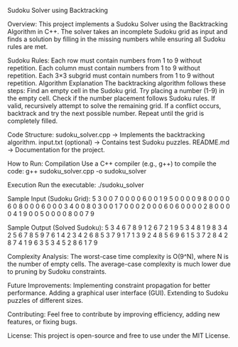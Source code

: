 Sudoku Solver using Backtracking

Overview: 
This project implements a Sudoku Solver using the Backtracking Algorithm in C++. The solver takes an incomplete Sudoku grid as input and finds a solution by filling in the missing numbers while ensuring all Sudoku rules are met.

Sudoku Rules: 
Each row must contain numbers from 1 to 9 without repetition.
Each column must contain numbers from 1 to 9 without repetition.
Each 3×3 subgrid must contain numbers from 1 to 9 without repetition.
Algorithm Explanation
The backtracking algorithm follows these steps:
Find an empty cell in the Sudoku grid.
Try placing a number (1-9) in the empty cell.
Check if the number placement follows Sudoku rules.
If valid, recursively attempt to solve the remaining grid.
If a conflict occurs, backtrack and try the next possible number.
Repeat until the grid is completely filled.

Code Structure: 
sudoku_solver.cpp → Implements the backtracking algorithm.
input.txt (optional) → Contains test Sudoku puzzles.
README.md → Documentation for the project.

How to Run: 
Compilation
Use a C++ compiler (e.g., g++) to compile the code:
 g++ sudoku_solver.cpp -o sudoku_solver

Execution
Run the executable:
 ./sudoku_solver

Sample Input (Sudoku Grid): 
5 3 0 0 7 0 0 0 0
6 0 0 1 9 5 0 0 0
0 9 8 0 0 0 0 6 0
8 0 0 0 6 0 0 0 3
4 0 0 8 0 3 0 0 1
7 0 0 0 2 0 0 0 6
0 6 0 0 0 0 2 8 0
0 0 0 4 1 9 0 0 5
0 0 0 0 8 0 0 7 9

Sample Output (Solved Sudoku): 
5 3 4 6 7 8 9 1 2
6 7 2 1 9 5 3 4 8
1 9 8 3 4 2 5 6 7
8 5 9 7 6 1 4 2 3
4 2 6 8 5 3 7 9 1
7 1 3 9 2 4 8 5 6
9 6 1 5 3 7 2 8 4
2 8 7 4 1 9 6 3 5
3 4 5 2 8 6 1 7 9

Complexity Analysis: 
The worst-case time complexity is O(9^N), where N is the number of empty cells.
The average-case complexity is much lower due to pruning by Sudoku constraints.

Future Improvements: 
Implementing constraint propagation for better performance.
Adding a graphical user interface (GUI).
Extending to Sudoku puzzles of different sizes.

Contributing: 
Feel free to contribute by improving efficiency, adding new features, or fixing bugs.

License: 
This project is open-source and free to use under the MIT License.

